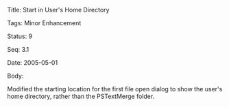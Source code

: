 Title:  Start in User's Home Directory

Tags:   Minor Enhancement

Status: 9

Seq:    3.1

Date:   2005-05-01

Body:

Modified the starting location for the first file open dialog to show the user's home directory, rather than the PSTextMerge folder.
